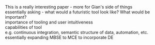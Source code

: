 This is a really interesting paper - more for Gian's side of things		
	essentially asking - what would a futuristic tool look like? What would be important?	
	importance of tooling and user intuitiveness	
	capabilities of tool	
	e.g. continuous integration, semantic structure of data, automation, etc.	
	essentially expanding MBSE to MCE to incorporate DE	
